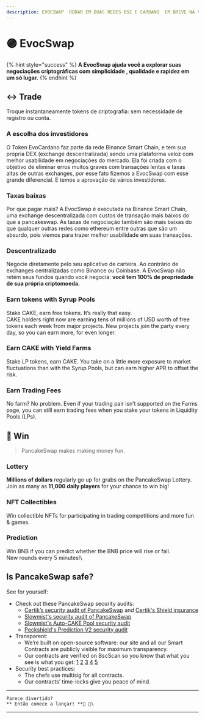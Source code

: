 ```yaml
---
description: EVOCSWAP  RODAR EM DUAS REDES BSC E CARDANO  EM BREVE NA VERSÃO 2.0
---
```


# 🟣 EvocSwap

{% hint style="success" %}
**A EvocSwap ajuda você a explorar suas negociações criptográficas com simplicidade , qualidade e rapidez em um só lugar.**
{% endhint %}

## ↔️ Trade

Troque instantaneamente tokens de criptografia: sem necessidade de registro ou conta.

### A escolha dos investidores

O Token EvoCardano faz parte da rede Binance Smart Chain, e tem sua própria DEX (exchange descentralizada) sendo uma plataforma veloz com melhor usabilidade em negociações do mercado. Ela foi criada com o objetivo de eliminar erros muitos graves com transações lentas e taxas altas de outras exchanges, por esse fato fizemos a EvocSwap com esse grande diferencial. E temos a aprovação de vários investidores.&#x20;

### Taxas baixas

Por que pagar mais? A EvocSwap é executada na Binance Smart Chain, uma exchange descentralizada com custos de transação mais baixos do que a pancakeswap. As taxas de negociação também são mais baixas do que qualquer outras redes como ethereum entre outras que são um absurdo, pois viemos para trazer melhor usabilidade em suas transações.

### Descentralizado

Negocie diretamente pelo seu aplicativo de carteira. Ao contrário de exchanges centralizadas como Binance ou Coinbase. A EvocSwap não retém seus fundos quando você negocia: **você tem 100% de propriedade de sua própria criptomoeda.**

###

### Earn tokens with Syrup Pools

Stake CAKE, earn free tokens. It’s really that easy.\
CAKE holders right now are earning tens of millions of USD worth of free tokens each week from major projects. New projects join the party every day, so you can earn more, for even longer.

### Earn CAKE with Yield Farms

Stake LP tokens, earn CAKE. You take on a little more exposure to market fluctuations than with the Syrup Pools, but can earn higher APR to offset the risk.

### Earn Trading Fees

No farm? No problem. Even if your trading pair isn’t supported on the Farms page, you can still earn trading fees when you stake your tokens in Liquidity Pools (LPs).

## 🎲 Win

> PancakeSwap makes making money fun.

### Lottery

**Millions of dollars** regularly go up for grabs on the PancakeSwap Lottery.\
Join as many as **11,000 daily players** for your chance to win big!

### NFT Collectibles

Win collectible NFTs for participating in trading competitions and more fun & games.

### Prediction

Win BNB if you can predict whether the BNB price will rise or fall.\
New rounds every 5 minutes!\\

## Is PancakeSwap safe?

See for yourself:

* Check out these PancakeSwap security audits:
  * [Certik’s security audit of PancakeSwap](https://www.certik.org/projects/pancakeswap) and [Certik's Shield insurance](https://shield.certik.foundation)
  * [Slowmist's security audit of PancakeSwap](https://github.com/slowmist/Knowledge-Base/blob/master/open-report/Smart%20Contract%20Security%20Audit%20Report%20%20-%20PancakeSwap.pdf)
  * [Slowmist's Auto-CAKE Pool security audit](https://github.com/slowmist/Knowledge-Base/blob/master/open-report/Smart%20Contract%20Security%20Audit%20Report%20-%20CakeVault.pdf)
  * [Peckshield's Prediction V2 security audit](https://github.com/peckshield/publications/blob/master/audit\_reports/PeckShield-Audit-Report-PancakeSwap-PredictionV2-v1.0.pdf)
* Transparent:
  * We’re built on open-source software: our site and all our Smart Contracts are publicly visible for maximum transparency.
  * Our contracts are verified on BscScan so you know that what you see is what you get: [1](https://bscscan.com/address/0x10ED43C718714eb63d5aA57B78B54704E256024E) [2](https://bscscan.com/address/0x73feaa1ee314f8c655e354234017be2193c9e24e#code) [3](https://bscscan.com/address/0xbcfccbde45ce874adcb698cc183debcf17952812) [4](https://bscscan.com/address/0x1b96b92314c44b159149f7e0303511fb2fc4774f#code) [5](https://bscscan.com/address/0x92E8CeB7eAeD69fB6E4d9dA43F605D2610214E68)
* Security best practices:
  * The chefs use multisig for all contracts.
  * Our contracts’ time-locks give you peace of mind.

****

```
Parece divertido?
** Então comece a lançar! **🐰 🥞\
```

***
